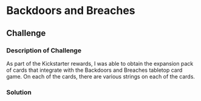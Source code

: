 # Backdoors and Breaches

## Challenge 

### Description of Challenge

As part of the Kickstarter rewards, I was able to obtain the expansion pack of cards that integrate with the Backdoors and Breaches tabletop card game. On each of the cards, there are various strings on each of the cards.

### Solution
